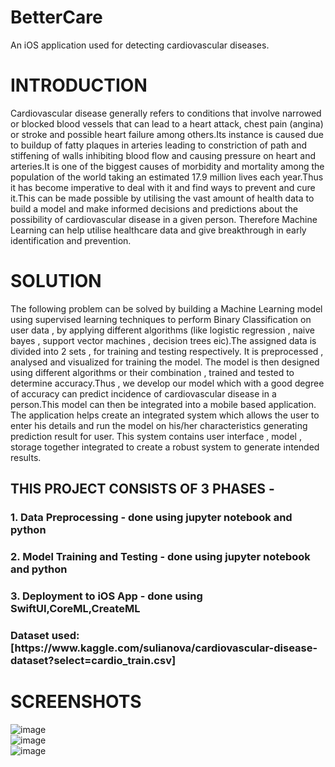 # BetterCare
An iOS application used for detecting cardiovascular diseases.

# INTRODUCTION <br>
Cardiovascular disease generally refers to conditions that involve narrowed or blocked blood vessels that can lead to a heart attack, chest pain (angina) or stroke and possible heart failure among others.Its instance is caused due to buildup of fatty plaques in arteries leading to constriction of path and stiffening of walls inhibiting blood flow and causing pressure on heart and arteries.It is one of the biggest causes of morbidity and mortality among the population of the world taking an estimated 17.9 million lives each year.Thus it has become imperative to deal with it and find ways to prevent and cure it.This can be made possible by utilising the vast amount of health data to build a model and make informed decisions and predictions about the possibility of cardiovascular disease in a given person. Therefore Machine Learning can help utilise healthcare data and give breakthrough in early identification and prevention.<br>

# SOLUTION <br>
The following problem can be solved by building a Machine Learning model using supervised learning techniques to perform Binary Classification on user data , by applying different algorithms (like logistic regression , naive bayes , support vector machines , decision trees eic).The assigned data is divided into 2 sets , for training and testing respectively. It is preprocessed , analysed and visualized for training the model. The model is then designed using different algorithms or their combination , trained and tested to determine accuracy.Thus , we develop our model which with a good degree of accuracy can predict incidence of cardiovascular disease in a person.This model can then be integrated into a mobile based application. The application helps create an integrated system which allows the user to enter his details and run the model on his/her characteristics generating prediction result for user. This system contains user interface , model , storage together integrated to create a robust system to generate intended results.<br>

<h2> THIS PROJECT CONSISTS OF 3 PHASES -</h2>
<h3> 1. Data Preprocessing - done using jupyter notebook and python</h3>
<h3> 2. Model Training and Testing - done using jupyter notebook and python</h3>
<h3> 3. Deployment to iOS App - done using SwiftUI,CoreML,CreateML</h3>
  
<h3> Dataset used: [https://www.kaggle.com/sulianova/cardiovascular-disease-dataset?select=cardio_train.csv]

<br>
  
# SCREENSHOTS <br>
![image](Screenshot%202020-10-14%20at%204.48.44%20PM.png)<br>
![image](Screenshot%202020-10-14%20at%204.50.07%20PM.png)<br>
![image](Screenshot%202020-10-14%20at%204.50.30%20PM.png)
 
 







